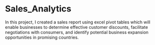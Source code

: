 # Sales_Analytics
In this project, I created a sales report using excel pivot tables which will enable businesses to determine effective customer discounts, facilitate negotiations with consumers, and identify potential business expansion opportunities in promising countries. 
